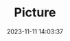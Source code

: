 ---
weight: 1
images:
- /images/edited/87.jpeg
title: Picture
date: 2023-11-11 14:03:37
tags:
- luminar
- work
---